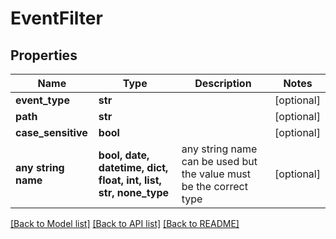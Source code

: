 # EventFilter


## Properties
Name | Type | Description | Notes
------------ | ------------- | ------------- | -------------
**event_type** | **str** |  | [optional] 
**path** | **str** |  | [optional] 
**case_sensitive** | **bool** |  | [optional] 
**any string name** | **bool, date, datetime, dict, float, int, list, str, none_type** | any string name can be used but the value must be the correct type | [optional]

[[Back to Model list]](../README.md#documentation-for-models) [[Back to API list]](../README.md#documentation-for-api-endpoints) [[Back to README]](../README.md)


